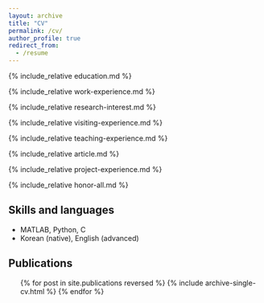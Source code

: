 ```yaml
---
layout: archive
title: "CV"
permalink: /cv/
author_profile: true
redirect_from:
  - /resume
---
```


<!---## <span style="color:blue"> **[Download CV](https://github.com/inhohong/inhohong.github.io/raw/master/files/CV_ihong_web.pdf)** </span>-->

{% include_relative education.md %}

{% include_relative work-experience.md %}

{% include_relative research-interest.md %}

{% include_relative visiting-experience.md %}

{% include_relative teaching-experience.md %}

{% include_relative article.md %}

{% include_relative project-experience.md %}

{% include_relative honor-all.md %}

Skills and languages
------
* MATLAB, Python, C
* Korean (native), English (advanced)

Publications
------
  <ul>{% for post in site.publications reversed %}
    {% include archive-single-cv.html %}
  {% endfor %}</ul>


